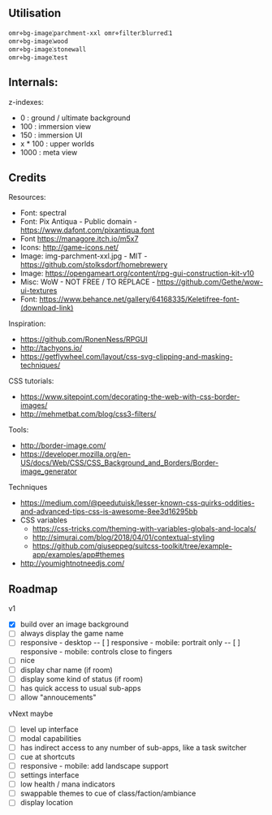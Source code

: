 ##

## Utilisation
```
omr⋄bg-image⁚parchment-xxl omr⋄filter⁚blurred⁚1
omr⋄bg-image⁚wood
omr⋄bg-image⁚stonewall
omr⋄bg-image⁚test
```

## Internals:

z-indexes:
- 0    : ground / ultimate background
- 100 : immersion view
- 150 : immersion UI
- x * 100 : upper worlds
- 1000 : meta view

## Credits

Resources:
* Font: spectral
* Font: Pix Antiqua - Public domain - https://www.dafont.com/pixantiqua.font
* Font https://managore.itch.io/m5x7
* Icons: http://game-icons.net/
* Image: img-parchment-xxl.jpg - MIT - https://github.com/stolksdorf/homebrewery
* Image: https://opengameart.org/content/rpg-gui-construction-kit-v10
* Misc: WoW - NOT FREE / TO REPLACE - https://github.com/Gethe/wow-ui-textures
* Font: https://www.behance.net/gallery/64168335/Keletifree-font-(download-link)


Inspiration:
* https://github.com/RonenNess/RPGUI
* http://tachyons.io/
* https://getflywheel.com/layout/css-svg-clipping-and-masking-techniques/

CSS tutorials:
* https://www.sitepoint.com/decorating-the-web-with-css-border-images/
* http://mehmetbat.com/blog/css3-filters/

Tools:
* http://border-image.com/
* https://developer.mozilla.org/en-US/docs/Web/CSS/CSS_Background_and_Borders/Border-image_generator

Techniques
* https://medium.com/@peedutuisk/lesser-known-css-quirks-oddities-and-advanced-tips-css-is-awesome-8ee3d16295bb
* CSS variables
  * https://css-tricks.com/theming-with-variables-globals-and-locals/
  * http://simurai.com/blog/2018/04/01/contextual-styling
  * https://github.com/giuseppeg/suitcss-toolkit/tree/example-app/examples/app#themes
* http://youmightnotneedjs.com/



## Roadmap

v1
- [x] build over an image background
- [ ] always display the game name
- [ ] responsive - desktop
-- [ ] responsive - mobile: portrait only
-- [ ] responsive - mobile: controls close to fingers
- [ ] nice
- [ ] display char name (if room)
- [ ] display some kind of status (if room)
- [ ] has quick access to usual sub-apps
- [ ] allow "annoucements"

vNext maybe
- [ ] level up interface
- [ ] modal capabilities
- [ ] has indirect access to any number of sub-apps, like a task switcher
- [ ] cue at shortcuts
- [ ] responsive - mobile: add landscape support
- [ ] settings interface
- [ ] low health / mana indicators
- [ ] swappable themes to cue of class/faction/ambiance
- [ ] display location
